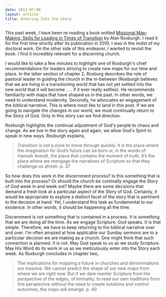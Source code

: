```yaml
---
date: 2013-07-08
layout: article
title: Entering Into the Story
---
```


This past week, I have been re-reading a book entiled [Missional Map-Making: Skills for Leading in Times of Transition](http://rcm-na.amazon-adsystem.com/e/cm?lt1=_blank&bc1=000000&IS2=1&bg1=FFFFFF&fc1=000000&lc1=0000FF&t=wadblo-20&o=1&p=8&l=as4&m=amazon&f=ifr&ref=ss_til&asins=0470486724) by Alan Roxburgh. I read it for the first time shortly after its publication in 2010. I was in  the midst of my doctoral work. On the other side of this endeavor, I wanted to revisit the book. I find it incredibly relevant for a discerning church.

I would like to take a few minutes to highlight one of Roxburgh's chief recommendations for leaders striving to create new maps for our time and place. In the latter section of chapter 2, Roxburg describes the role of pastoral leader in guiding the church in the in-between (Roxburgh believes that we are living in a transitioning world that has not yet settled into the new world that it will become . . . if it ever really settles). He recommends familiarity with maps that have shaped us in the past. In other words, we need to understand modernity. Secondly, he advocates an engagement of the biblical narrative. This is where most like to land in this post. If we are going to navigate the changes in our world, we must continually return to the Story of God. Only in this story can we find direction.

Roxburgh highlights the continual adjustment of God's people to chaos and change. As we live in the story again and again, we allow God's Spirit to speak in new ways. Roxburgh explains,

>Transition is not a zone to move through quickly. It is the place where the imagination for God’s future can be born or, in the words of Hannah Arendt, the place that contains the moment of truth. It’s the place where we reengage the narratives of Scripture so that they challenge us afresh. p. 37

So how does this work in the discernment process? Is this something that is built into the process? Or should the church be continally engage the Story of God week in and week out? Maybe there are some decisions that demand a fresh look at a particular aspect of the Story of God. Certainly, it would be appropriate to explore a distinct facet of the story that is pertinent to the decision at hand. Yet, I understand this task as fundamental to our existence. In other words, it should be happening all the time. 

Discernment is not something that is contained in a process. It is something that we are doing all the time. As we engage Scripture, God speaks. It is that simple. Therefore, we have to keep returning to the biblical narrative over and over. I'm often amazed at how applicable our Sunday sermons are to a particular decision we are making as a church. One might think that such connection is planned. It is not. May God speak to us as we study Scripture. May His Word do its work in us as we meticulously enter into the Story each week. As Roxburgh concludes in chapter two,

>The implications for mapping a future in churches and denominations are massive. We cannot predict the shape of our new maps from where we are right now. But if we dare reenter Scripture from the perspective of the edges, of liminality, to read our own traditions from this perspective without the need to create solutions and control outcomes, the maps will emerge. p. 40

